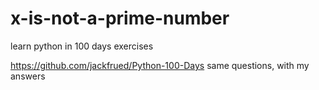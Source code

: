 # x-is-not-a-prime-number
learn python in 100 days exercises

https://github.com/jackfrued/Python-100-Days 
same questions, with my answers
